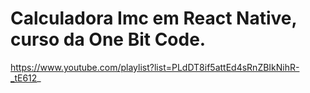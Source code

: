 ﻿# Calculadora Imc em React Native, curso da One Bit Code.
 
 https://www.youtube.com/playlist?list=PLdDT8if5attEd4sRnZBIkNihR-_tE612_
